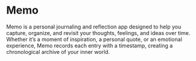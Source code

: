 # Memo

Memo is a personal journaling and reflection app designed to help you capture, organize, and revisit your thoughts, feelings, and ideas over time. Whether it’s a moment of inspiration, a personal quote, or an emotional experience, Memo records each entry with a timestamp, creating a chronological archive of your inner world.